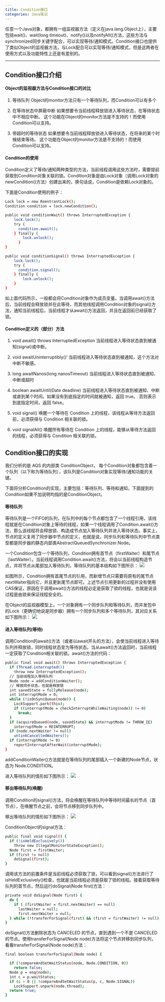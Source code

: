 ```yaml
---
title: Condition接口
categories: Java笔记
---
```


任意一个Java对象，都拥有一组监视器方法（定义在java.lang.Object上），主要包括wait()、wait(long timeout)、notify()以及notifyAll()方法，这些方法与synchronized同步关键字配合，可以实现等待/通知模式。Condition接口也提供了类似Object的监视器方法，与Lock配合可以实现等待/通知模式，但是这两者在使用方式以及功能特性上还是有差别的。

<!--more-->

---

## Condition接口介绍


#### Object的监视器方法与Condition接口的对比

1. 等待队列
Object的monitor方法只有一个等待队列，而Condition可以有多个

2. 在等待状态中屏蔽中断
如果想要令当前线程释放锁进入等待状态，在等待状态中不相应中断。
这个功能在Object的monitor方法是不支持的！而使用Condition可以支持。

3. 带超时的等待状态
如果想要令当前线程释放锁进入等待状态，在将来的某个时候结束等待。
这个功能在Object的monitor方法是不支持的！而使用Condition可以支持。


#### Condition的使用
Condition定义了等待/通知两种类型的方法，当前线程调用这些方法时，需要提前获取到Condition对象关联的锁。Condition对象是由Lock对象（调用Lock对象的newCondition()方法）创建出来的，换句话说，Condition是依赖Lock对象的。

下面是Condition使用的例子：
```bash
Lock lock = new ReentrantLock();
Condition condition = lock.newCondition();

public void conditionWait() throws InterruptedException {
    lock.lock();
    try {
      condition.await();
    } finally {
        lock.unlock();
      }
} 
  
public void conditionSignal() throws InterruptedException {
    lock.lock();
    try {
      condition.signal();
    } finally {
        lock.unlock();
    }
}
```
如上面代码所示，一般都会将Condition对象作为成员变量。当调用await()方法后，当前线程会释放锁并在此等待，而其他线程调用Condition对象的signal()方法，通知当前线程后，当前线程才从await()方法返回，并且在返回前已经获取了锁。


#### Condition定义的（部分）方法

1. void await() throws InterruptedException
当前线程进入等待状态直到被通知(signal)或中断。

2. void awaitUninterruptibly()‘
当前线程进入等待状态直到被通知，这个方法对中断不敏感。

3. long awaitNanos(long nanosTimeout)
当前线程进入等待状态直到被通知、中断或超时

4. boolean awaitUntil(Date deadline)
当前线程进入等待状态直到被通知、中断或直到某个时间。如果没有到底指定的时间就被通知，返回 true。
否则表示到底指定时间，返回 false。

5. void signal()
唤醒一个等待在 Condition 上的线程，该线程从等待方法返回前，必须获得与 Condition 相关联的锁。

6. void signalAll()
唤醒所有等待在 Condition 上的线程，能够从等待方法返回的线程，必须获得与 Condition 相关联的锁。



## Condition接口的实现

我们分析的是 AQS 的内部类 ConditionObject，
每个Condition对象都包含着一个队列（以下称为等待队列），该队列是Condition对象实现等待/通知功能的关键。

下面将分析Condition的实现，主要包括：等待队列、等待和通知，下面提到的Condition如果不加说明均指的是ConditionObject。

#### 等待队列
等待队列是一个FIFO的队列，在队列中的每个节点都包含了一个线程引用，该线程就是在Condition对象上等待的线程，如果一个线程调用了Condition.await()方法，那么该线程将会释放锁、构造成节点加入等待队列并进入等待状态。事实上，节点的定义复用了同步器中节点的定义，也就是说，同步队列和等待队列中节点类型都是同步器的静态内部类AbstractQueuedSynchronizer.Node。

一个Condition包含一个等待队列，Condition拥有首节点（firstWaiter）和尾节点（lastWaiter）。当前线程调用Condition.await()方法，将会以当前线程构造节点，并将节点从尾部加入等待队列，等待队列的基本结构如下图所示：
<img src="http://img.blog.csdn.net/20170613174405443">

如图所示，Condition拥有首尾节点的引用，而新增节点只需要将原有的尾节点nextWaiter指向它，并且更新尾节点即可。上述节点引用更新的过程并没有使用CAS保证，原因在于调用await()方法的线程必定是获取了锁的线程，也就是说该过程是由锁来保证线程安全的。

在Object的监视器模型上，一个对象拥有一个同步队列和等待队列，而并发包中的Lock（更确切地说是同步器）拥有一个同步队列和多个等待队列，其对应关系如下图所示：
<img src="http://img.blog.csdn.net/20170613174419769">

#### 进入等待队列(等待)
调用Condition的await()方法（或者以await开头的方法），会使当前线程进入等待队列并释放锁，同时线程状态变为等待状态。当从await()方法返回时，当前线程一定获取了Condition相关联的锁。await()方法的代码：
```bash
public final void await() throws InterruptedException {
  if (Thread.interrupted())
    throw new InterruptedException();
  // 当前线程加入等待队列
  Node node = addConditionWaiter();
  // 释放同步状态，也就是释放锁
  int savedState = fullyRelease(node);
  int interruptMode = 0;
  while (!isOnSyncQueue(node)) {
    LockSupport.park(this);
    if ((interruptMode = checkInterruptWhileWaiting(node)) != 0)
      break;
  }
  if (acquireQueued(node, savedState) && interruptMode != THROW_IE)
    interruptMode = REINTERRUPT;
  if (node.nextWaiter != null)
    unlinkCancelledWaiters();
  if (interruptMode != 0)
    reportInterruptAfterWait(interruptMode);
}
```
addConditionWaiter()方法就是在等待队列的尾部插入一个新建的Node节点，状态为 Node.CONDITION。

进入等待队列的情形如下图所示：
<img src="http://img.blog.csdn.net/20170613180400249">




#### 移出等待队列(唤醒)
调用Condition的signal()方法，将会唤醒在等待队列中等待时间最长的节点（首节点），在唤醒节点之前，会将节点移到同步队列中。

移出等待队列的情形如下图所示：
<img src="http://img.blog.csdn.net/20170613180423968">

ConditionObject的signal方法：
```bash
public final void signal() {
  if (!isHeldExclusively())
    throw new IllegalMonitorStateException();
  Node first = firstWaiter;
  if (first != null)
    doSignal(first);
}
```
调用该方法的前置条件是当前线程必须获取了锁，可以看到signal()方法进行了isHeldExclusively()检查，也就是当前线程必须是获取了锁的线程。接着获取等待队列的首节点，然后运行doSignal(Node first)方法：
```bash
private void doSignal(Node first) {
  do {
    if ( (firstWaiter = first.nextWaiter) == null)
      lastWaiter = null;
      first.nextWaiter = null;
  } while (!transferForSignal(first) && (first = firstWaiter) != null);
}
```
doSignal()方法删除状态为 CANCELED 的节点，直到遇到一个不是 CANCELED 的节点。使用transferForSignal(Node node)方法将这个节点转移到同步队列，看看transferForSignal(Node node)方法：
```bash
final boolean transferForSignal(Node node) {

  if (!compareAndSetWaitStatus(node, Node.CONDITION, 0))
    return false;
  Node p = enq(node);
  int c = p.waitStatus;
  if (c > 0 || !compareAndSetWaitStatus(p, c, Node.SIGNAL))
    LockSupport.unpark(node.thread);
  return true;
}
```




